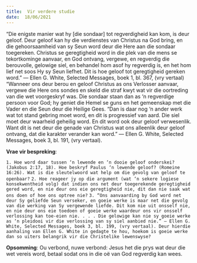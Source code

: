 ```yaml
---
title:  Vir verdere studie
date:  18/06/2021
---
```


“Die enigste manier wat hy [die sondaar] tot regverdigheid kan kom, is deur geloof. Deur geloof kan hy die verdienstes van Christus na God bring, en die gehoorsaamheid van sy Seun word deur die Here aan die sondaar toegereken. Christus se geregtigheid word in die plek van die mens se tekortkominge aanvaar, en God ontvang, vergewe, en regverdig die berouvolle, gelowige siel, en behandel hom asof hy regverdig is, en het hom lief net soos Hy sy Seun liefhet. Dit is hoe geloof tot geregtigheid gereken word.” — Ellen G. White, Selected Messages, boek 1, bl. 367, (vry vertaal) “Wanneer ons deur berou en geloof Christus as ons Verlosser aanvaar, vergewe die Here ons sondes en skeld die straf kwyt wat vir die oortreding van die wet voorgeskryf was. Die sondaar staan dan as ‘n regverdige persoon voor God; hy geniet die Hemel se guns en het gemeenskap met die Vader en die Seun deur die Heilige Gees. “Dan is daar nog ‘n ander werk wat tot stand gebring moet word, en dit is progressief van aard. Die siel moet deur waarheid geheilig word. En dit word ook deur geloof verwesenlik. Want dit is net deur die genade van Christus wat ons alleenlik deur geloof ontvang, dat die karakter verander kan word.” — Ellen G. White, Selected Messages, boek 3, bl. 191, (vry vertaal). 

**Vrae vir bespreking**:

`1. Hoe word daar tussen ‘n lewende en ‘n dooie geloof onderskei? (Jakobus 2:17, 18). Hoe beskryf Paulus ‘n lewende geloof? (Romeine 16:26). Wat is die sleutelwoord wat help om die gevolg van geloof te openbaar?`
`2. Hoe reageer jy op die argument (wat ‘n sekere logiese konsekwentheid volg) dat indien ons net deur toegerekende geregtigheid gered word, en nie deur ons eie geregtigheid nie, dit dan nie saak wat ons doen of hoe ons optree nie?`
`3. “Ons aanvaarding by God word net deur Sy geliefde Seun verseker, en goeie werke is maar net die gevolg van die werking van Sy vergewende liefde. Dit kom nie uit onsself nie, en nie deur ons eie toedoen of goeie werke waardeur ons vir onsself verlossing kan toe-eien nie. . . . Die gelowige kan nie sy goeie werke as ‘n pleidooi vir die verlossing van sy siel aanbied nie.” — Ellen G. White, Selected Messages, boek 3, bl. 199, (vry vertaal). Deur hierdie aanhaling van Ellen G. White in gedagte te hou, hoekom is goeie werke dan so uiters belangrik vir die Christelike lewenswyse?`

**Opsomming**: Ou verbond, nuwe verbond: Jesus het die prys wat deur die wet vereis word, betaal sodat ons in die oë van God regverdig kan wees.